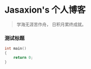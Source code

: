 # Jasaxion's 个人博客

> 学海无涯苦作舟，
> 					日积月累终成就。





### 测试标题

```C++
int main()
{
    return 0;
}
```

